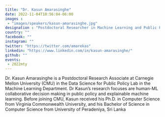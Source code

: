 ```yaml
---
title: "Dr. Kasun Amarasinghe"
date: 2022-11-04T18:56:04-06:00
images : 
 - "images/speakers/kasun-amarasinghe.jpg"
designation : "Postdoctoral Researcher in Machine Learning and Public Policy @ Carnegie Mellon University"
country: ""
facebook: ""
instagram: ""
twitter: "https://twitter.com/amarekas"
linkedin: "https://www.linkedin.com/in/kasun-amarasinghe/"
github: ""
events: 
 - 2022mty
---
```


Dr. Kasun Amarasinghe is a Postdoctoral Research Associate at Carnegie Mellon University (CMU) in the Data Science for Public Policy Lab in the Machine Learning Department. Dr Kasun’s research focuses are human-ML collaborative decision making in public policy and explainable machine learning. Before joining CMU, Kasun received his Ph.D. in Computer Science from Virginia Commonwealth University, and his Bachelor of Science in Computer Science from University of Peradeniya, Sri Lanka
